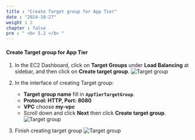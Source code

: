 ```yaml
---
title : "Create Target group for App Tier"
date : "2024-10-27"
weight : 2
chapter : false
pre : " <b> 5.2 </b> "
---
```


#### Create Target group for App Tier
1. In the EC2 Dashboard, click on **Target Groups** under **Load Balancing** at sidebar, and then click on **Create target group**.
![Target group](mages/5-2/01.png?width=50pc)

2. In the interface of creating Target group:
    - **Target group name** fill in **`AppTierTargetGroup`**.
    - **Protocol: HTTP, Port: 8080**
    - **VPC** choose **my-vpc**
    - Scroll down and click **Next** then click **Create target group**.
![Target group](mages/5-2/02.png?width=50pc)

3. Finish creating target group
![Target group](mages/5-2/03.png?width=50pc)
